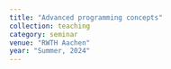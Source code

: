 ```yaml
---
title: "Advanced programming concepts"
collection: teaching
category: seminar
venue: "RWTH Aachen"
year: "Summer, 2024"
---
```

